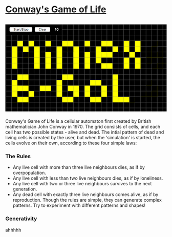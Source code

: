 # [Conway's Game of Life](https://magnusjmj.github.io/APME/miniex6)
![screenshot](https://github.com/MagnusJMJ/APME/blob/master/miniex6/screenshot.png)
---
Conway's Game of Life is a cellular automaton first created by British mathematician John Conway in 1970.
The grid consists of cells, and each cell has two possible states - alive and dead. The intial pattern of
dead and living cells is created by the user, but when the 'simulation' is started, the cells evolve
on their own, according to these four simple laws:

### The Rules
 * Any live cell with more than three live neighbours dies, as if by overpopulation.
 * Any live cell with less than two live neighbours dies, as if by loneliness.
 * Any live cell with two or three live neighbours survives to the next generation.
 * Any dead cell with exactly three live neighbours comes alive, as if by reproduction.
Though the rules are simple, they can generate complex patterns. Try to experiment with different patterns and shapes!

### Generativity
ahhhhh

